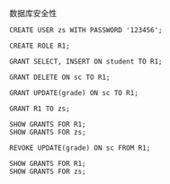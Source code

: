 数据库安全性

```
CREATE USER zs WITH PASSWORD '123456';
```

```
CREATE ROLE R1;

GRANT SELECT, INSERT ON student TO R1;

GRANT DELETE ON sc TO R1;

GRANT UPDATE(grade) ON sc TO R1;
```

```
GRANT R1 TO zs;
```

```
SHOW GRANTS FOR R1;
SHOW GRANTS FOR zs;

```

```
REVOKE UPDATE(grade) ON sc FROM R1;
```

```
SHOW GRANTS FOR R1;
SHOW GRANTS FOR zs;
```

